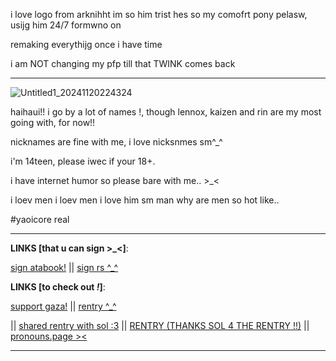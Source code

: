 i love logo from arknihht im so him trist hes so my comofrt pony pelasw, usijg him 24/7 formwno on

remaking everythijg once i have time

i am NOT changing my pfp till that TWINK comes back

---
![Untitled1_20241120224324](https://github.com/user-attachments/assets/5610a58a-e0c6-4bef-b61c-9854d19439a4)
‎


haihaui!! i go by a lot of names !, though lennox, kaizen and rin are my most going with, for now!!


nicknames are fine with me, i love nicksnmes sm^_^

i'm 14teen, please iwec if your 18+. 

 i have internet humor so please bare with me..  >_<

i loev men i loev men i love him sm man why are men so hot like..



#yaoicore real



---

**LINKS [that u can sign >_<]**:

 [sign atabook!](https://callmeyourangel.atabook.org/)
||
[sign rs ^_^](https://retrospring.net/@lennxoxp)

**LINKS [to check out *!*]**:

[support gaza!](https://rentry.co/hearts4gaza)
||
[rentry ^_^](https://rentry.co/rinniz)

||
[shared rentry with sol :3](https://rentry.co/sharedbetweengays)
||
[RENTRY (THANKS SOL 4 THE RENTRY !!)](https://rentry.co/kai-angel)
||
[pronouns.page ><](https://en.pronouns.page/@angelz-kai)


---



